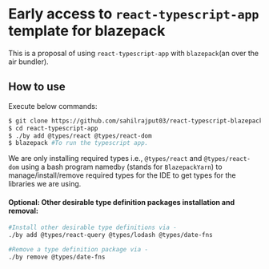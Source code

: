 # Early access to `react-typescript-app` template for blazepack

This is a proposal of using `react-typescript-app` with `blazepack`(an over the air bundler).

## How to use

Execute below commands:

```bash
$ git clone https://github.com/sahilrajput03/react-typescript-blazepack react-typescript-app
$ cd react-typescript-app
$ ./by add @types/react @types/react-dom
$ blazepack #To run the typescript app.
```

We are only installing required types i.e., `@types/react` and `@types/react-dom` using a bash program named`by` (stands for `BlazepackYarn`) to manage/install/remove required types for the IDE to get types for the libraries we are using.

#### Optional: Other desirable type definition packages installation and removal:

```bash
#Install other desirable type definitions via -
./by add @types/react-query @types/lodash @types/date-fns

#Remove a type definition package via -
./by remove @types/date-fns
```
